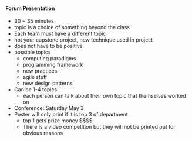#### Forum Presentation 
- 30 ~ 35 minutes 
- topic is a choice of something beyond the class
- Each team must have a different topic 
- not your capstone project, new technique used in project 
- does not have to be positive 
- possible topics 
	- computing paradigms 
	- programming framework
	- new practices 
	- agile stuff
	- new design patterns 
- Can be 1-4 topics 
	- each person can talk about their own topic that themselves worked on
-  Conference: Saturday May 3
- Poster will only print if it is top 3 of department 
	-  top 1 gets prize money \$\$\$\$  
	- There is a video competition but they will not be printed out for obvious reasons  